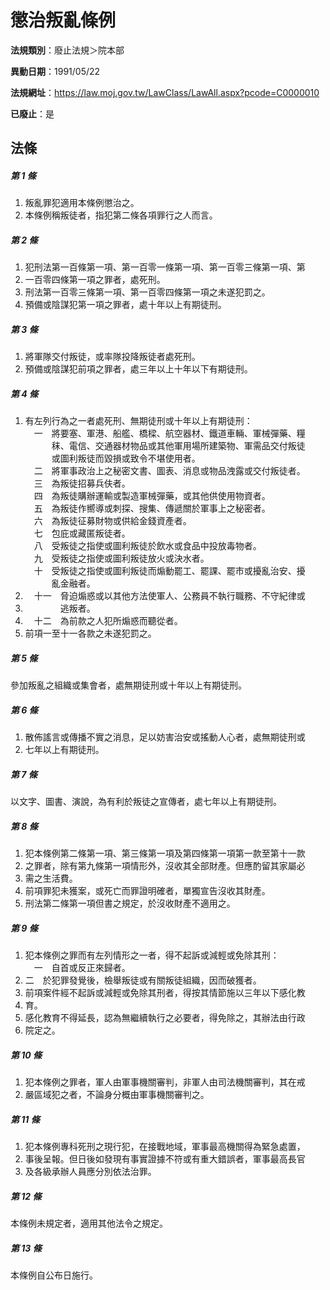 # 懲治叛亂條例

**法規類別**：廢止法規＞院本部

**異動日期**：1991/05/22  

**法規網址**：https://law.moj.gov.tw/LawClass/LawAll.aspx?pcode=C0000010

**已廢止**：是



## 法條
##### 第 1 條
1. 叛亂罪犯適用本條例懲治之。
1. 本條例稱叛徒者，指犯第二條各項罪行之人而言。

##### 第 2 條
1. 犯刑法第一百條第一項、第一百零一條第一項、第一百零三條第一項、第
1. 一百零四條第一項之罪者，處死刑。
1. 刑法第一百零三條第一項、第一百零四條第一項之未遂犯罰之。
1. 預備或陰謀犯第一項之罪者，處十年以上有期徒刑。

##### 第 3 條
1. 將軍隊交付叛徒，或率隊投降叛徒者處死刑。
1. 預備或陰謀犯前項之罪者，處三年以上十年以下有期徒刑。

##### 第 4 條
1. 有左列行為之一者處死刑、無期徒刑或十年以上有期徒刑：  
　一　將要塞、軍港、船艦、橋樑、航空器材、鐵道車輛、軍械彈藥、糧  
　　　秣、電信、交通器材物品或其他軍用場所建築物、軍需品交付叛徒  
　　　或圖利叛徒而毀損或致令不堪使用者。  
　二　將軍事政治上之秘密文書、圖表、消息或物品洩露或交付叛徒者。  
　三　為叛徒招募兵伕者。  
　四　為叛徒購辦運輸或製造軍械彈藥，或其他供使用物資者。  
　五　為叛徒作嚮導或刺探、搜集、傳遞關於軍事上之秘密者。  
　六　為叛徒征募財物或供給金錢資產者。  
　七　包庇或藏匿叛徒者。  
　八　受叛徒之指使或圖利叛徒於飲水或食品中投放毒物者。  
　九　受叛徒之指使或圖利叛徒放火或決水者。  
　十　受叛徒之指使或圖利叛徒而煽動罷工、罷課、罷市或擾亂治安、擾  
　　　亂金融者。
1. 　十一　脅迫煽惑或以其他方法使軍人、公務員不執行職務、不守紀律或
1. 　　　　逃叛者。
1. 　十二　為前款之人犯所煽惑而聽從者。
1. 前項一至十一各款之未遂犯罰之。

##### 第 5 條
參加叛亂之組織或集會者，處無期徒刑或十年以上有期徒刑。

##### 第 6 條
1. 散佈謠言或傳播不實之消息，足以妨害治安或搖動人心者，處無期徒刑或
1. 七年以上有期徒刑。

##### 第 7 條
以文字、圖書、演說，為有利於叛徒之宣傳者，處七年以上有期徒刑。

##### 第 8 條
1. 犯本條例第二條第一項、第三條第一項及第四條第一項第一款至第十一款
1. 之罪者，除有第九條第一項情形外，沒收其全部財產。但應酌留其家屬必
1. 需之生活費。
1. 前項罪犯未獲案，或死亡而罪證明確者，單獨宣告沒收其財產。
1. 刑法第二條第一項但書之規定，於沒收財產不適用之。

##### 第 9 條
1. 犯本條例之罪而有左列情形之一者，得不起訴或減輕或免除其刑：  
　一　自首或反正來歸者。
1.   二　於犯罪發覺後，檢舉叛徒或有關叛徒組織，因而破獲者。
1. 前項案件經不起訴或減輕或免除其刑者，得按其情節施以三年以下感化教
1. 育。
1. 感化教育不得延長，認為無繼續執行之必要者，得免除之，其辦法由行政
1. 院定之。

##### 第 10 條
1. 犯本條例之罪者，軍人由軍事機關審判，非軍人由司法機關審判，其在戒
1. 嚴區域犯之者，不論身分概由軍事機關審判之。

##### 第 11 條
1. 犯本條例專科死刑之現行犯，在接戰地域，軍事最高機關得為緊急處置，
1. 事後呈報。但日後如發現有事實證據不符或有重大錯誤者，軍事最高長官
1. 及各級承辦人員應分別依法治罪。

##### 第 12 條
本條例未規定者，適用其他法令之規定。

##### 第 13 條
本條例自公布日施行。


